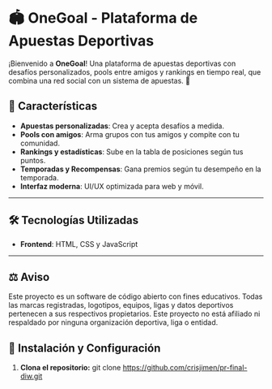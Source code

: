 # 🏟️ OneGoal - Plataforma de Apuestas Deportivas

¡Bienvenido a **OneGoal**! Una plataforma de apuestas deportivas con desafíos personalizados, pools entre amigos y rankings en tiempo real, que combina una red social con un sistema de apuestas. 🏅

## 🚀 Características
- **Apuestas personalizadas**: Crea y acepta desafíos a medida.
- **Pools con amigos**: Arma grupos con tus amigos y compite con tu comunidad.
- **Rankings y estadísticas**: Sube en la tabla de posiciones según tus puntos.
- **Temporadas y Recompensas**: Gana premios según tu desempeño en la temporada.
- **Interfaz moderna**: UI/UX optimizada para web y móvil.

---

## 🛠️ Tecnologías Utilizadas
- **Frontend**: HTML, CSS y JavaScript

---

## ⚖️ Aviso

Este proyecto es un software de código abierto con fines educativos.
Todas las marcas registradas, logotipos, equipos, ligas y datos deportivos pertenecen a sus respectivos propietarios. 
Este proyecto no está afiliado ni respaldado por ninguna organización deportiva, liga o entidad.

## 🏁 Instalación y Configuración

1. **Clona el repositorio:**
   git clone https://github.com/crisjimen/pr-final-diw.git

